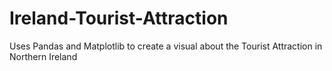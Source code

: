 # Ireland-Tourist-Attraction
Uses Pandas and Matplotlib to create a visual about the Tourist Attraction in Northern Ireland
